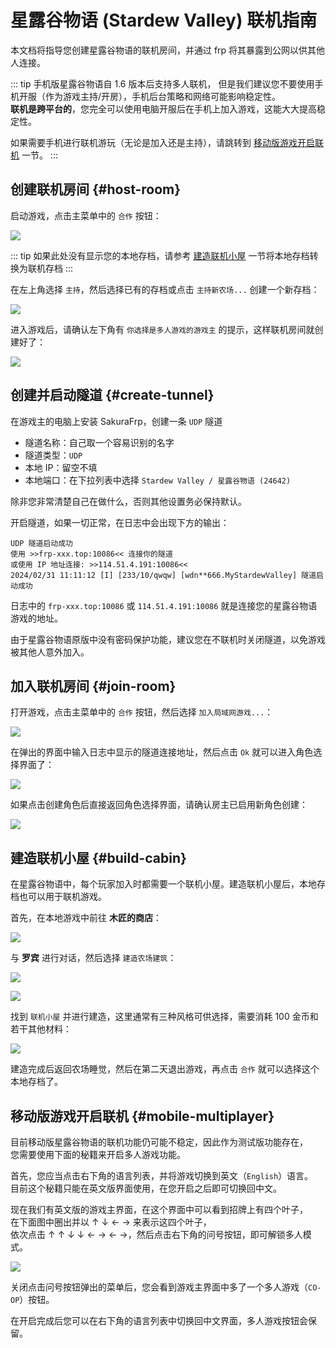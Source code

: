 # 星露谷物语 (Stardew Valley) 联机指南

本文档将指导您创建星露谷物语的联机房间，并通过 frp 将其暴露到公网以供其他人连接。

::: tip 手机版星露谷物语自 1.6 版本后支持多人联机，
但是我们建议您不要使用手机开服（作为游戏主持/开房），手机后台策略和网络可能影响稳定性。  
**联机是跨平台的**，您完全可以使用电脑开服后在手机上加入游戏，这能大大提高稳定性。

如果需要手机进行联机游玩（无论是加入还是主持），请跳转到 [移动版游戏开启联机](#mobile-multiplayer) 一节。
:::

## 创建联机房间 {#host-room}

启动游戏，点击主菜单中的 `合作` 按钮：

![](./_images/stardew-valley/coop.png)

::: tip
如果此处没有显示您的本地存档，请参考 [建造联机小屋](#build-cabin) 一节将本地存档转换为联机存档
:::

在左上角选择 `主持`，然后选择已有的存档或点击 `主持新农场...` 创建一个新存档：

![](./_images/stardew-valley/coop-choose-save.png)

进入游戏后，请确认左下角有 `你选择是多人游戏的游戏主` 的提示，这样联机房间就创建好了：

![](./_images/stardew-valley/coop-host-started.png)

## 创建并启动隧道 {#create-tunnel}

在游戏主的电脑上安装 SakuraFrp，创建一条 `UDP` 隧道

- 隧道名称：自己取一个容易识别的名字
- 隧道类型：`UDP`
- 本地 IP：留空不填
- 本地端口：在下拉列表中选择 `Stardew Valley / 星露谷物语 (24642)`

除非您非常清楚自己在做什么，否则其他设置务必保持默认。

开启隧道，如果一切正常，在日志中会出现下方的输出：

```log
UDP 隧道启动成功
使用 >>frp-xxx.top:10086<< 连接你的隧道
或使用 IP 地址连接: >>114.51.4.191:10086<<
2024/02/31 11:11:12 [I] [233/10/qwqw] [wdn**666.MyStardewValley] 隧道启动成功
```

日志中的 `frp-xxx.top:10086` 或 `114.51.4.191:10086` 就是连接您的星露谷物语游戏的地址。

由于星露谷物语原版中没有密码保护功能，建议您在不联机时关闭隧道，以免游戏被其他人意外加入。

## 加入联机房间 {#join-room}

打开游戏，点击主菜单中的 `合作` 按钮，然后选择 `加入局域网游戏...`：

![](./_images/stardew-valley/join-game-1.png)

在弹出的界面中输入日志中显示的隧道连接地址，然后点击 `Ok` 就可以进入角色选择界面了：

![](./_images/stardew-valley/join-game-2.png)

如果点击创建角色后直接返回角色选择界面，请确认房主已启用新角色创建：

![](./_images/stardew-valley/settings-character-creation.png)

## 建造联机小屋 {#build-cabin}

在星露谷物语中，每个玩家加入时都需要一个联机小屋。建造联机小屋后，本地存档也可以用于联机游戏。

首先，在本地游戏中前往 **木匠的商店**：

![](./_images/stardew-valley/robin-shop.png)

与 **罗宾** 进行对话，然后选择 `建造农场建筑`：

![](./_images/stardew-valley/robin.png)

![](./_images/stardew-valley/robin-build.png)

找到 `联机小屋` 并进行建造，这里通常有三种风格可供选择，需要消耗 100 金币和若干其他材料：

![](./_images/stardew-valley/robin-build-cabin.png)

建造完成后返回农场睡觉，然后在第二天退出游戏，再点击 `合作` 就可以选择这个本地存档了。

## 移动版游戏开启联机 {#mobile-multiplayer}

目前移动版星露谷物语的联机功能仍可能不稳定，因此作为测试版功能存在，  
您需要使用下面的秘籍来开启多人游戏功能。

首先，您应当点击右下角的语言列表，并将游戏切换到英文（`English`）语言。  
目前这个秘籍只能在英文版界面使用，在您开启之后即可切换回中文。

现在我们有英文版的游戏主界面，在这个界面中可以看到招牌上有四个叶子，  
在下面图中圈出并以 ↑ ↓ ← → 来表示这四个叶子，  
依次点击 ↑ ↑ ↓ ↓ ← → ← →，然后点击右下角的问号按钮，即可解锁多人模式。

![](./_images/stardew-valley/mobile-multiplayer.png)

关闭点击问号按钮弹出的菜单后，您会看到游戏主界面中多了一个多人游戏（`CO-OP`）按钮。

在开启完成后您可以在右下角的语言列表中切换回中文界面，多人游戏按钮会保留。

